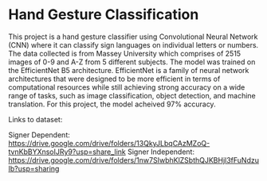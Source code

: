 # Hand Gesture Classification

This project is a hand gesture classifier using Convolutional Neural Network (CNN) where it can classify sign languages on individual letters or numbers. The data collected is from Massey University which comprises of 2515 images of 0-9 and A-Z from 5 different subjects. The model was trained on the EfficientNet B5 architecture. EfficientNet is a family of neural network architectures that were designed to be more efficient in terms of computational resources while still achieving strong accuracy on a wide range of tasks, such as image classification, object detection, and machine translation. For this project, the model acheived 97% accuracy.

Links to dataset:

Signer Dependent: https://drive.google.com/drive/folders/13QkyJLbqCAzMZoQ-tvnKbBYXnsoIJRy9?usp=share_link
Signer Independent: https://drive.google.com/drive/folders/1nw7SIwbhKlZSbthQJKBHjl3fFuNdzuIb?usp=sharing
